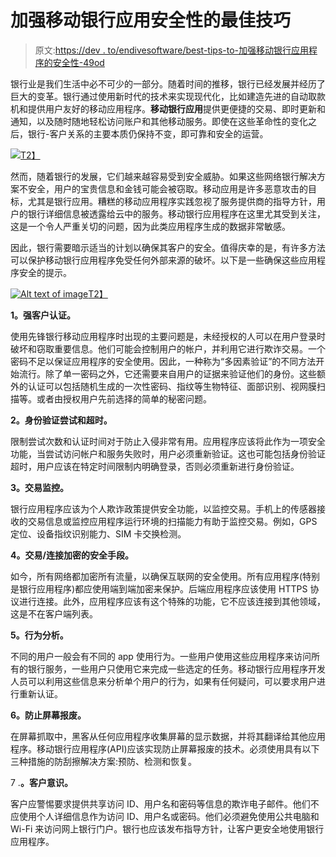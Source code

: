 # 加强移动银行应用安全性的最佳技巧

> 原文:[https://dev . to/endivesoftware/best-tips-to-加强移动银行应用程序的安全性-49od](https://dev.to/endivesoftware/best-tips-to-strengthen-the-security-of-mobile-banking-apps-49od)

银行业是我们生活中必不可少的一部分。随着时间的推移，银行已经发展并经历了巨大的变革。银行通过使用新时代的技术来实现现代化，比如建造先进的自动取款机和提供用户友好的移动应用程序。**移动银行应用**提供更便捷的交易、即时更新和通知，以及随时随地轻松访问账户和其他移动服务。即使在这些革命性的变化之后，银行-客户关系的主要本质仍保持不变，即可靠和安全的运营。

[![](../Images/0e4af7509ce5b79db5793079512d1ead.png)T2】](https://res.cloudinary.com/practicaldev/image/fetch/s--VghFT6Az--/c_limit%2Cf_auto%2Cfl_progressive%2Cq_auto%2Cw_880/https://cdn2.hubspot.net/hub/3907762/hubfs/Stock%2520images/Media%2520technology%2520illustration%2520with%2520mobile%2520phone%2520and%2520icons.jpeg%3Ft%3D1523431557687%26width%3D960)

然而，随着银行的发展，它们越来越容易受到安全威胁。如果这些网络银行解决方案不安全，用户的宝贵信息和金钱可能会被窃取。移动应用是许多恶意攻击的目标，尤其是银行应用。糟糕的移动应用程序实践忽视了服务提供商的指导方针，用户的银行详细信息被透露给云中的服务。移动银行应用程序在这里尤其受到关注，这是一个令人严重关切的问题，因为此类应用程序生成的数据非常敏感。

因此，银行需要暗示适当的计划以确保其客户的安全。值得庆幸的是，有许多方法可以保护移动银行应用程序免受任何外部来源的破坏。以下是一些确保这些应用程序安全的提示。

[![Alt text of image](../Images/d35435aec6297e742e9359da7097c5f7.png)T2】](https://res.cloudinary.com/practicaldev/image/fetch/s--O4P8GM_O--/c_limit%2Cf_auto%2Cfl_progressive%2Cq_auto%2Cw_880/https://www.endivesoftware.com/images/banking-and-finance3.jpg)

**1。强客户认证。**

使用先锋银行移动应用程序时出现的主要问题是，未经授权的人可以在用户登录时破坏和窃取重要信息。他们可能会控制用户的帐户，并利用它进行欺诈交易。一个密码不足以保证应用程序的安全使用。因此，一种称为“多因素验证”的不同方法开始流行。除了单一密码之外，它还需要来自用户的证据来验证他们的身份。这些额外的认证可以包括随机生成的一次性密码、指纹等生物特征、面部识别、视网膜扫描等。或者由授权用户先前选择的简单的秘密问题。

**2。身份验证尝试和超时。**

限制尝试次数和认证时间对于防止入侵非常有用。应用程序应该将此作为一项安全功能，当尝试访问帐户和服务失败时，用户必须重新验证。这也可能包括身份验证超时，用户应该在特定时间限制内明确登录，否则必须重新进行身份验证。

**3。交易监控。**

银行应用程序应该为个人欺诈政策提供安全功能，以监控交易。手机上的传感器接收的交易信息或监控应用程序运行环境的扫描能力有助于监控交易。例如，GPS 定位、设备指纹识别能力、SIM 卡交换检测。

**4。交易/连接加密的安全手段。**

如今，所有网络都加密所有流量，以确保互联网的安全使用。所有应用程序(特别是银行应用程序)都应使用端到端加密来保护。后端应用程序应该使用 HTTPS 协议进行连接。此外，应用程序应该有这个特殊的功能，它不应该连接到其他领域，这是不在客户端列表。

**5。行为分析。**

不同的用户一般会有不同的 app 使用行为。一些用户使用这些应用程序来访问所有的银行服务，一些用户只使用它来完成一些选定的任务。移动银行应用程序开发人员可以利用这些信息来分析单个用户的行为，如果有任何疑问，可以要求用户进行重新认证。

**6。防止屏幕报废。**

在屏幕抓取中，黑客从任何应用程序收集屏幕的显示数据，并将其翻译给其他应用程序。移动银行应用程序(API)应该实现防止屏幕报废的技术。必须使用具有以下三种措施的防刮擦解决方案:预防、检测和恢复。

7 .**。客户意识。**

客户应警惕要求提供共享访问 ID、用户名和密码等信息的欺诈电子邮件。他们不应使用个人详细信息作为访问 ID、用户名或密码。他们必须避免使用公共电脑和 Wi-Fi 来访问网上银行门户。银行也应该发布指导方针，让客户更安全地使用银行应用程序。